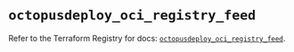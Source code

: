# `octopusdeploy_oci_registry_feed`

Refer to the Terraform Registry for docs: [`octopusdeploy_oci_registry_feed`](https://registry.terraform.io/providers/octopusdeploylabs/octopusdeploy/0.43.2/docs/resources/oci_registry_feed).
